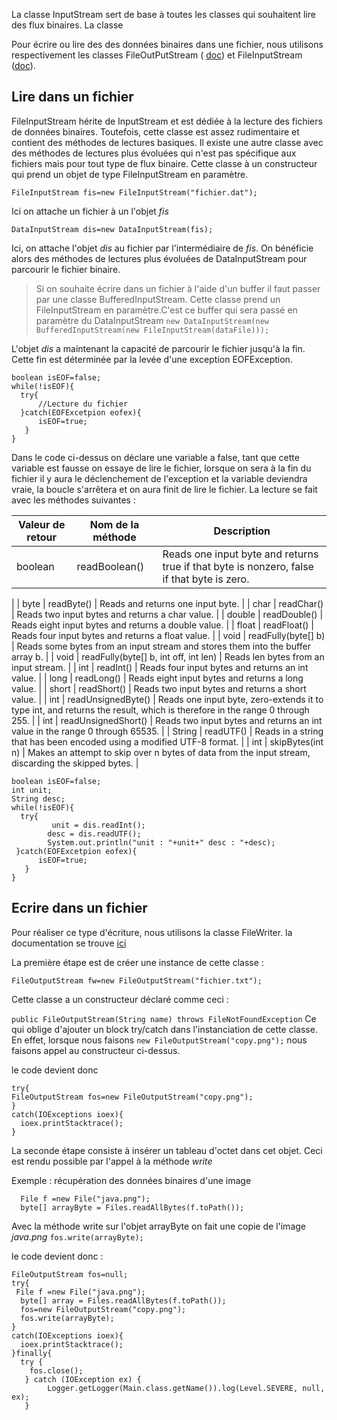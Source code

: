 La classe InputStream sert de base à toutes les classes qui souhaitent lire des flux binaires. La classe 

Pour écrire ou lire des des données binaires dans une fichier, nous utilisons respectivement les classes FileOutPutStream ( [doc](https://docs.oracle.com/javase/7/docs/api/java/io/FileOutputStream.html)) et FileInputStream ([doc](https://docs.oracle.com/javase/7/docs/api/java/io/FileInputStream.html)).

## Lire dans un fichier
FileInputStream hérite de InputStream et est dédiée à la lecture des fichiers de données binaires. Toutefois, cette classe est assez rudimentaire et contient des méthodes de lectures basiques.
Il existe une autre classe avec des méthodes de lectures plus évoluées qui n'est pas spécifique aux fichiers mais pour tout type de flux binaire. Cette classe à un constructeur qui prend un objet de type FileInputStream en paramètre.

`FileInputStream fis=new FileInputStream("fichier.dat");`

Ici on attache un fichier à un l'objet _fis_

`DataInputStream dis=new DataInputStream(fis);`

Ici, on attache l'objet _dis_ au fichier par l'intermédiaire de _fis_. On bénéficie alors des méthodes de lectures plus évoluées de DataInputStream pour parcourir le fichier binaire.

> Si on souhaite écrire dans un fichier à l'aide d'un buffer il faut passer par une classe BufferedInputStream. Cette classe prend un FileInputStream en paramètre.C'est ce buffer qui sera passé en paramètre du DataInputStream
`new DataInputStream(new BufferedInputStream(new FileInputStream(dataFile)));`

L'objet _dis_ a maintenant la capacité de parcourir le fichier jusqu'à la fin. Cette fin est déterminée par la levée d'une exception EOFException. 

```
boolean isEOF=false;
while(!isEOF){
  try{
      //Lecture du fichier   
  }catch(EOFExcetpion eofex){
      isEOF=true;
   }
}
```

Dans le code ci-dessus on déclare une variable a false, tant que cette variable est fausse on essaye de lire le fichier, lorsque on sera à la fin du fichier il y aura le déclenchement de l'exception et la variable deviendra vraie, la boucle s'arrêtera et on aura finit de lire le fichier.
La lecture se fait avec les méthodes suivantes : 

| Valeur de retour | Nom de la méthode | Description |
| --- | --- | --- |
| boolean | readBoolean() | Reads one input byte and returns true if that byte is nonzero, false if that byte is zero.
 |
| byte | readByte() | Reads and returns one input byte. |
| char | readChar() | Reads two input bytes and returns a char value. |
| double | readDouble() | Reads eight input bytes and returns a double value. |
| float | readFloat() | Reads four input bytes and returns a float value. |
| void | readFully(byte[] b) | Reads some bytes from an input stream and stores them into the buffer array b. |
| void | readFully(byte[] b, int off, int len) | Reads len bytes from an input stream. |
| int | readInt() | Reads four input bytes and returns an int value. |
| long | readLong() | Reads eight input bytes and returns a long value. |
| short | readShort() | Reads two input bytes and returns a short value. |
| int | readUnsignedByte() | Reads one input byte, zero-extends it to type int, and returns the result, which is therefore in the range 0 through 255. |
| int | readUnsignedShort() | Reads two input bytes and returns an int value in the range 0 through 65535. |
| String | readUTF() | Reads in a string that has been encoded using a modified UTF-8 format. |
| int | skipBytes(int n) | Makes an attempt to skip over n bytes of data from the input stream, discarding the skipped bytes. |
 
```
boolean isEOF=false;
int unit;
String desc;
while(!isEOF){
  try{
         unit = dis.readInt();
        desc = dis.readUTF(); 
        System.out.println("unit : "+unit+" desc : "+desc);
 }catch(EOFExcetpion eofex){
      isEOF=true;
   }
}
```

## Ecrire dans un fichier

Pour  réaliser ce type d'écriture, nous utilisons la classe FileWriter. la documentation se trouve [ici](https://docs.oracle.com/javase/10/docs/api/java/io/FileOutputStream.html)

La première étape est de créer une instance de cette classe : 

  `FileOutputStream fw=new FileOutputStream("fichier.txt");`

Cette classe a un constructeur déclaré comme ceci : 

`public FileOutputStream​(String name) throws FileNotFoundException`
Ce qui oblige d'ajouter un block try/catch dans l'instanciation de cette classe. En effet, lorsque nous faisons `new FileOutputStream("copy.png");` nous faisons appel au constructeur ci-dessus.

le code devient donc 

```
try{
FileOutputStream fos=new FileOutputStream("copy.png");
}
catch(IOExceptions ioex){
  ioex.printStacktrace();
}
```
La seconde étape consiste à insérer un tableau d'octet dans  cet objet. Ceci est rendu possible par l'appel à la méthode _write_ 

Exemple :  récupération des données binaires d'une image
```
  File f =new File("java.png");
  byte[] arrayByte = Files.readAllBytes(f.toPath());
```
Avec la méthode write sur l'objet arrayByte on fait une copie de l'image _java.png_
`fos.write(arrayByte);`

le code devient donc : 
```
FileOutputStream fos=null;
try{
 File f =new File("java.png");
  byte[] array = Files.readAllBytes(f.toPath());
  fos=new FileOutputStream("copy.png");
  fos.write(arrayByte);
}
catch(IOExceptions ioex){
  ioex.printStacktrace();
}finally{
  try {
    fos.close();
   } catch (IOException ex) {
        Logger.getLogger(Main.class.getName()).log(Level.SEVERE, null, ex);
   }
```
